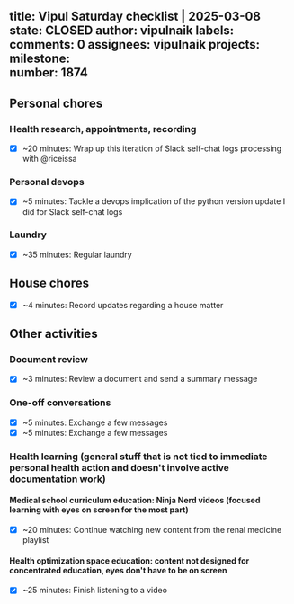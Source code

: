 title:	Vipul Saturday checklist | 2025-03-08
state:	CLOSED
author:	vipulnaik
labels:	
comments:	0
assignees:	vipulnaik
projects:	
milestone:	
number:	1874
--
## Personal chores

### Health research, appointments, recording

- [x] ~20 minutes: Wrap up this iteration of Slack self-chat logs processing with @riceissa

### Personal devops

- [x] ~5 minutes: Tackle a devops implication of the python version update I did for Slack self-chat logs

### Laundry

- [x] ~35 minutes: Regular laundry

## House chores

- [x] ~4 minutes: Record updates regarding a house matter

## Other activities

### Document review

- [x] ~3 minutes: Review a document and send a summary message

### One-off conversations

- [x] ~5 minutes: Exchange a few messages
- [x] ~5 minutes: Exchange a few messages

### Health learning (general stuff that is not tied to immediate personal health action and doesn't involve active documentation work)

#### Medical school curriculum education: Ninja Nerd videos (focused learning with eyes on screen for the most part)

- [x] ~20 minutes: Continue watching new content from the renal medicine playlist

#### Health optimization space education: content not designed for concentrated education, eyes don't have to be on screen

- [x] ~25 minutes: Finish listening to a video
